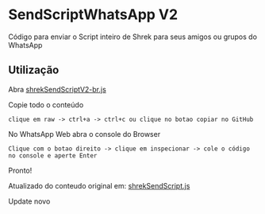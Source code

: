 # SendScriptWhatsApp V2 

Código para enviar o Script inteiro de Shrek para seus amigos ou grupos do WhatsApp

## Utilização

Abra [shrekSendScriptV2-br.js]([https://github.com/alestanalves/SendScriptWhatsAppV2/blob/main/SendScriptWhatsAppV2-Shrek-PT-BR.js](https://github.com/Nergal-code/SendScriptWhatsApp/blob/main/SendScriptWhatsAppV2-Shrek-PT-BR.js))

Copie todo o conteúdo 

``clique em raw -> ctrl+a -> ctrl+c ou clique no botao copiar no GitHub``

No WhatsApp Web abra o console do Browser

``Clique com o botao direito -> clique em inspecionar -> cole o código no console e aperte Enter``

Pronto!

Atualizado do conteudo original em: [shrekSendScript.js](https://github.com/Matt-Fontes/SendScriptWhatsApp)

Update novo
